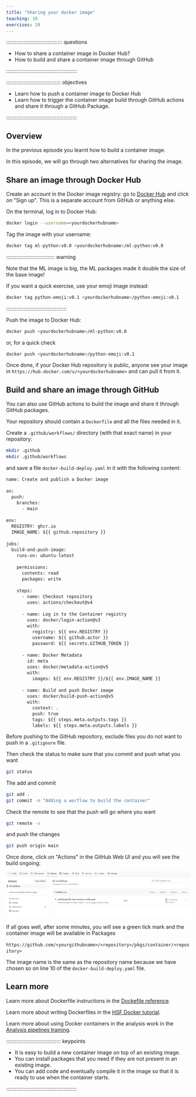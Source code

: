 ```yaml
---
title: "Sharing your docker image"
teaching: 10
exercises: 20
---
```


:::::::::::::::::::::::::::::::::::::: questions 

- How to share a container image in Docker Hub?
- How to build and share a container image through GitHub

::::::::::::::::::::::::::::::::::::::::::::::::

::::::::::::::::::::::::::::::::::::: objectives

- Learn how to push a container image to Docker Hub
- Learn how to trigger the container image build through GitHub actions and share it through a GitHub Package.

::::::::::::::::::::::::::::::::::::::::::::::::

## Overview

In the previous episode you learnt how to build a container image.

In this episode, we will go through two alternatives for sharing the image.

## Share an image through Docker Hub

Create an account in the Docker image registry: go to [Docker Hub](https://hub.docker.com/) and click on "Sign up". This is a separate account from GitHub or anything else.

On the terminal, log in to Docker Hub:

```bash
docker login --username=<yourdockerhubname>
```

Tag the image with your username:

```bash
docker tag ml-python:v0.0 <yourdockerhubname>/ml-python:v0.0
```

::::::::::::::::::::::::::::::::: warning

Note that the ML image is big, the ML packages made it double the size of the base image!

If you want a quick exercise, use your emoji image instead:

```bash
docker tag python-emoji:v0.1 <yourdockerhubname>/python-emoji:v0.1
```

:::::::::::::::::::::::::::::::::::::::::

Push the image to Docker Hub:

```bash
docker push <yourdockerhubname>/ml-python:v0.0
```

or, for a quick check 

```bash
docker push <yourdockerhubname>/python-emoji:v0.1
```

Once done, if your Docker Hub repository is public, anyone see your image in `https://hub.docker.com/u/<yourdockerhubname>` and can pull it from it.


## Build and share an image through GitHub

You can also use GitHub actions to build the image and share it through GitHub packages. 

Your repository should contain a `Dockerfile` and all the files needed in it.

Create a `.github/workflows/` directory (with that exact name) in your repository:

```bash
mkdir .github
mkdir .github/workflows
```

and save a file `docker-build-deploy.yaml` in it with the following content:

```
name: Create and publish a Docker image

on:
  push:
    branches:
      - main

env:
  REGISTRY: ghcr.io
  IMAGE_NAME: ${{ github.repository }}

jobs:
  build-and-push-image:
    runs-on: ubuntu-latest

    permissions:
      contents: read
      packages: write

    steps:
      - name: Checkout repository
        uses: actions/checkout@v4

      - name: Log in to the Container registry
        uses: docker/login-action@v3
        with:
          registry: ${{ env.REGISTRY }}
          username: ${{ github.actor }}
          password: ${{ secrets.GITHUB_TOKEN }}

      - name: Docker Metadata
        id: meta
        uses: docker/metadata-action@v5
        with:
          images: ${{ env.REGISTRY }}/${{ env.IMAGE_NAME }}

      - name: Build and push Docker image
        uses: docker/build-push-action@v5
        with:
          context: .
          push: true
          tags: ${{ steps.meta.outputs.tags }}
          labels: ${{ steps.meta.outputs.labels }}
```

Before pushing to the GitHub repository, exclude files you do not want to push in a `.gitignore` file.

Then check the status to make sure that you commit and push what you want

```bash
git status
```

The add and commit

```bash
git add .
git commit -m "Adding a worflow to build the container"
```

Check the remote to see that the push will go where you want

```bash
git remote -v
```

and push the changes

```bash
git push origin main
```

Once done, click on "Actions" in the GitHub Web UI and you will see the build ongoing:

![](fig/Screenshot_github_workflow_action.png)

If all goes well, after some minutes, you will see a green tick mark and the container image will be available in Packages

`https://github.com/<yourgithubname>/<repository>/pkgs/container/<repository>`

The image name is the same as the repository name because we have chosen so on line 10 of the `docker-build-deploy.yaml` file.

## Learn more

Learn more about Dockerfile instructions in the [Dockefile reference](https://docs.docker.com/reference/dockerfile/).

Learn more about writing Dockerfiles in the [HSF Docker tutorial](https://hsf-training.github.io/hsf-training-docker/06-dockerfiles/index.html).

Learn more about using Docker containers in the analysis work in the [Analysis pipelines training](https://indico.cern.ch/event/1375507/timetable/).


::::::::::::::::::::::::::::::::::::: keypoints 

- It is easy to build a new container image on top of an existing image.
- You can install packages that you need if they are not present in an existing image.
- You can add code and eventually compile it in the image so that it is ready to use when the container starts.

::::::::::::::::::::::::::::::::::::::::::::::::
